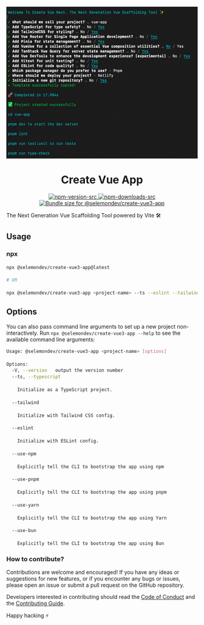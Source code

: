 <p align="center">
 <img align="center" src="https://raw.githubusercontent.com/selemondev/create-vue-next/master/image/create-vue-next.png" height="400" />
  <h1 align="center">
 Create Vue App
 </h1>
</p>

<p align="center">
  <a href="https://www.npmjs.com/package/@selemondev/create-vue3-app">
    <img alt="npm-version-src" src="https://img.shields.io/npm/v/@selemondev/create-vue3-app/latest.svg?style=flat&colorA=020420&colorB=00DC82" />
  </a>
  <a href="https://npmjs.com/package/@selemondev/create-vue3-app">
    <img alt="npm-downloads-src" src="https://img.shields.io/npm/dm/@selemondev/create-vue3-app.svg?style=flat&colorA=020420&colorB=00DC82" />
  </a>
  <a href="https://pkg-size.dev/@selemondev/create-vue3-app@latest">
  <img src="https://pkg-size.dev/badge/bundle/842194" title="Bundle size for @selemondev/create-vue3-app">
  </a>
</p>

The Next Generation Vue Scaffolding Tool powered by Vite 🛠️

## Usage 

### npx

```bash
npx @selemondev/create-vue3-app@latest

# OR

npx @selemondev/create-vue3-app <project-name> --ts --eslint --tailwind --use-pnpm
```

## Options

You can also pass command line arguments to set up a new project non-interactively. Run `npx @selemondev/create-vue3-app --help` to see the available command line arguments:

```bash
Usage: @selemondev/create-vue3-app <project-name> [options]

Options:
  -V, --version   output the version number
  --ts, --typescript

    Initialize as a TypeScript project.

  --tailwind

    Initialize with Tailwind CSS config.

  --eslint

    Initialize with ESLint config.

  --use-npm

    Explicitly tell the CLI to bootstrap the app using npm

  --use-pnpm

    Explicitly tell the CLI to bootstrap the app using pnpm

  --use-yarn

    Explicitly tell the CLI to bootstrap the app using Yarn

  --use-bun

    Explicitly tell the CLI to bootstrap the app using Bun
```

### How to contribute?

Contributions are welcome and encouraged! If you have any ideas or suggestions for new features, or if you encounter any bugs or issues, please open an issue or submit a pull request on the GitHub repository. 

Developers interested in contributing should read the [Code of Conduct](./CODE_OF_CONDUCT.md) and the [Contributing Guide](./CONTRIBUTING.md).


Happy hacking ⚡
